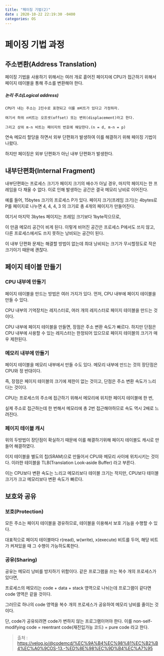 ```yaml
---
title: "페이징 기법(2)"
date : 2020-10-22 22:19:30 -0400
categories: OS
---
```



# 페이징 기법 과정


## 주소변환(Address Translation)

페이징 기법을 사용하기 위해서는 여러 개로 흩어진 페이지에 CPU가 접근하기 위해서 페이지 테이블을 통해 주소를 변환해야 한다.

##### 논리 주소(Logical address)
```
CPU가 내는 주소는 2진수로 표현되고 이를 m비트가 있다고 가정하자. 

여기서 하위 n비트는 오프셋(offset) 또는 변위(displacement)라고 한다. 

그리고 상위 m-n 비트는 페이지의 번호에 해당한다.(n = d, m-n = p)
```



연속 메모리 할당을 하면서 외부 단편화가 발생하여 이를 해결하기 위해 페이징 기법이 나왔다. 

하지만 페이징은 외부 단편화가 아닌 내부 단편화가 발생한다.

## 내부단편화(Internal Fragment)

내부단편화는 프로세스 크기가 페이지 크기의 배수가 아닐 경우, 마지막 페이지는 한 프레임을 다 채울 수 없다. 이로 인해 발생하는 공간은 결국 메모리 낭비로 이어진다.

예를 들어, 15bytes 크기의 프로세스 P가 있다. 페이지 크기(프레임 크기)는 4bytes로 P를 페이지로 나누면 4, 4, 4, 3 의 크기로 총 4개의 페이지가 만들어진다. 

여기서 마지막 3bytes 페이지는 프레임 크기보다 1byte작으므로, 

이 만큼 메모리 공간이 비게 된다. 이렇게 비어진 공간은 프로세스 P에서도 쓰지 않고, 다른 프로세스에서도 쓰지 못하는 낭비되는 공간이 된다.

이 내부 단편화 문제는 해결할 방법이 없는데 최대 낭비되는 크기가 무시할정도로 작은 크기이기 때문에 괜찮다.


## 페이지 테이블 만들기

### CPU 내부에 만들기

페이지 테이블을 만드는 방법은 여러 가지가 있다. 먼저, CPU 내부에 페이지 테이블을 만들 수 있다. 

CPU 내부의 기억장치는 레지스터로, 여러 개의 레지스터로 페이지 테이블을 만드는 것이다. 

CPU 내부에 페이지 테이블을 만들면, 장점은 주소 변환 속도가 빠르다. 하지만 단점은 CPU 내부에 사용할 수 있는 레지스터는 한정되어 있으므로 페이지 테이블의 크기가 매우 제한된다.


### 메모리 내부에 만들기

페이지 테이블을 메모리 내부에서 만들 수도 있다. 메모리 내부에 만드는 것의 장단점은 CPU와 정 반대이다. 

즉, 장점은 페이지 테이블의 크기에 제한이 없는 것이고, 단점은 주소 변환 속도가 느리다는 것이다. 

CPU는 프로세스의 주소에 접근하기 위해서 메모리에 위치한 페이지 테이블에 한 번, 

실제 주소로 접근하는데 한 번해서 메모리에 총 2번 접근해야하므로 속도 역시 2배로 느려진다.


### 페이지 테이블 캐시

위의 두방법이 장단점이 확실하기 때문에 이를 해결하기위해 페이지 테이블도 캐시로 만들어 해결하였다. 

이지 테이블을 별도의 칩(SRAM)으로 만들어서 CPU와 메모리 사이에 위치시키는 것이다. 이러한 테이블을 TLB(Translation Look-aside Buffer) 라고 부른다.

이는 CPU보다 변환 속도는 느리고 메모리보다 테이블 크기는 작지만, CPU보다 테이블 크기가 크고 메모리보다 변환 속도가 빠르다.

## 보호와 공유

### 보호(Protection)

모든 주소는 페이지 테이블을 경유하므로, 테이블을 이용해서 보호 기능을 수행할 수 있다.

대표적으로 페이지 테이블마다 r(read), w(write), x(execute) 비트를 두어, 해당 비트가 켜져있을 때 그 수행이 가능하도록한다.


### 공유(Sharing)


공유는 메모리 낭비를 방지하기 위함이다. 같은 프로그램을 쓰는 복수 개의 프로세스가 있다면, 

프로세스의 메모리는 code + data + stack 영역으로 나뉘는데 프로그램이 같다면 code 영역은 같을 것이다. 

그러므로 하나의 code 영역을 복수 개의 프로세스가 공유하여 메모리 낭비를 줄이는 것이다.

단, code가 공유되려면 code가 변하지 않는 프로그램이어야 한다. 이를 non-self-modifying code = reentrant code(재진입가능 코드) = pure code 라고 한다.


> 출처 : https://velog.io/@codemcd/%EC%9A%B4%EC%98%81%EC%B2%B4%EC%A0%9COS-13.-%ED%8E%98%EC%9D%B4%EC%A7%95
